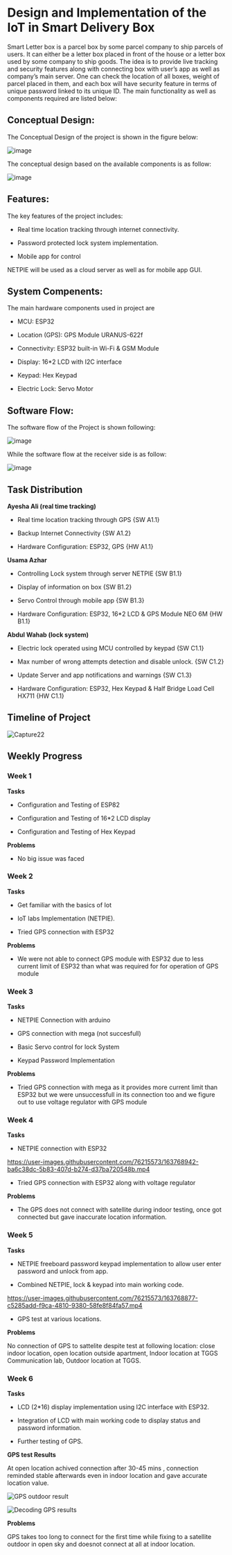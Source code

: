 # Design and Implementation of the IoT in Smart Delivery Box #

Smart Letter box is a parcel box by some parcel company to ship parcels of users. It can either be a letter box placed in front of the house or a letter box used by some company to ship goods. The idea is to provide live tracking and security features along with connecting box with user’s app as well as company’s main server. One can check the location of all boxes, weight of parcel placed in them, and each box will have security feature in terms of unique password linked to its unique ID. The main functionality as well as components required are listed below:

## Conceptual Design: ##

The Conceptual Design of the project is shown in the figure below:

![image](https://user-images.githubusercontent.com/100766772/158037560-96014433-83dc-48c6-b398-9446f60d45cd.png)

The conceptual design based on the available components is as follow:

![image](https://user-images.githubusercontent.com/100766772/158037634-5eda56de-da57-4891-90a1-5c8977086eca.png)

## Features: ##

The key features of the project includes:

- Real time location tracking through internet connectivity.

- Password protected lock system implementation.

- Mobile app for control 

NETPIE will be used as a cloud server as well as for mobile app GUI.

## System Compenents: ##

The main hardware components used in project are

- MCU: ESP32 
 
- Location (GPS): GPS Module URANUS-622f
 
- Connectivity: ESP32 built-in Wi-Fi & GSM Module
 
- Display: 16*2 LCD with I2C interface

- Keypad: Hex Keypad 
 
- Electric Lock: Servo Motor 
 
## Software Flow: ##

The software flow of the Project is shown following:

![image](https://user-images.githubusercontent.com/100766772/158037506-70935154-fb8e-4f35-b959-eacff436c228.png)

While the software flow at the receiver side is as follow:

![image](https://user-images.githubusercontent.com/100766772/158037520-d6427623-2e90-489e-9fc5-155297fd33e1.png)

## Task Distribution ##

**Ayesha Ali (real time tracking)**

- Real time location tracking through GPS {SW A1.1} 

- Backup Internet Connectivity  {SW A1.2}

- Hardware Configuration: ESP32, GPS {HW A1.1}

**Usama Azhar** 

- Controlling Lock system through server NETPIE {SW B1.1}

- Display of information on box {SW B1.2}

- Servo Control through mobile app {SW B1.3} 

- Hardware Configuration: ESP32, 16*2 LCD & GPS Module NEO 6M {HW B1.1}

**Abdul Wahab (lock system)**

- Electric lock operated using MCU controlled by keypad  {SW C1.1}

- Max number of wrong attempts detection and disable unlock. {SW C1.2}

- Update Server and app notifications and warnings {SW C1.3}

- Hardware Configuration: ESP32, Hex Keypad & Half Bridge Load Cell HX711 {HW C1.1}


## Timeline of Project ##

![Capture22](https://user-images.githubusercontent.com/76215573/161130336-5ec5b7e0-420c-4949-af2d-657fee118388.JPG)


## Weekly Progress ##

### Week 1 ###

**Tasks**

- Configuration and Testing of ESP82

- Configuration and Testing of 16*2 LCD display

- Configuration and Testing of Hex Keypad

**Problems**

- No big issue was faced

### Week 2 ###

**Tasks**

- Get familiar with the basics of Iot

- IoT labs Implementation (NETPIE).

- Tried GPS connection with ESP32 

**Problems**

- We were not able to connect GPS module with ESP32 due to less current limit of ESP32 than what was required for for operation of GPS module

### Week 3 ###

**Tasks**

- NETPIE Connection with arduino

- GPS connection with mega (not succesfull)

- Basic Servo control for lock System

- Keypad Password Implementation

**Problems**

- Tried GPS connection with mega as it provides more current limit than ESP32 but we were unsuccessfull in its connection too and we figure out to use voltage    regulator with GPS module 

### Week 4 ###

**Tasks**

- NETPIE connection with ESP32

https://user-images.githubusercontent.com/76215573/163768942-ba6c38dc-5b83-407d-b274-d37ba720548b.mp4

- Tried GPS connection with ESP32 along with voltage regulator 

**Problems**

- The GPS does not connect with satellite during indoor testing, once got connected but gave inaccurate location information.

### Week 5 ###

**Tasks**

- NETPIE freeboard password keypad implementation to allow user enter password and unlock from app.

- Combined NETPIE, lock & keypad into main working code.

https://user-images.githubusercontent.com/76215573/163768877-c5285add-f9ca-4810-9380-58fe8f84fa57.mp4

- GPS test at various locations.

**Problems**

No connection of GPS to sattelite despite test at following location: close indoor location, open location outside apartment, Indoor location at TGGS Communication lab, Outdoor location at TGGS.

### Week 6 ###

**Tasks**

- LCD (2*16) display implementation using I2C interface with ESP32.

- Integration of LCD with main working code to display status and password information.

- Further testing of GPS.

**GPS test Results**

At open location achived connection after 30-45 mins , connection reminded stable afterwards even in indoor location and gave accurate location value.

![GPS outdoor result](https://user-images.githubusercontent.com/76215573/163768160-01cd6973-f1dd-435f-98e0-1a4699bbaa72.jpeg)

![Decoding GPS results](https://user-images.githubusercontent.com/76215573/163768177-74cf7807-4b00-4cb6-9c38-d17b2dd1b627.jpeg)


**Problems**

GPS takes too long to connect for the first time while fixing to a satellite outdoor in open sky and doesnot connect at all at indoor location.
